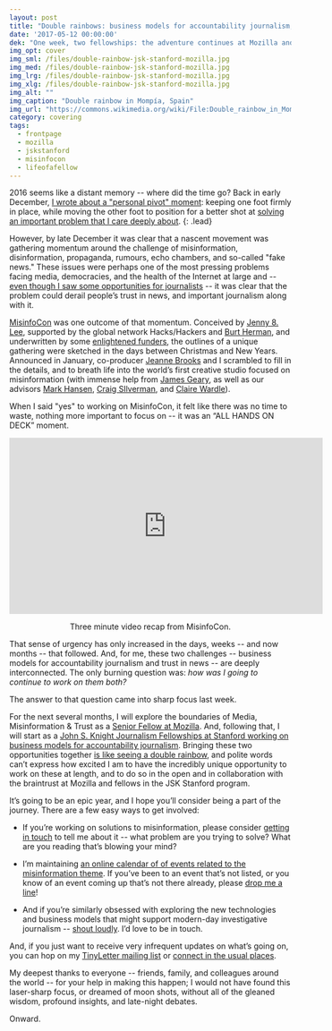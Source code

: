```yaml
---
layout: post
title: "Double rainbows: business models for accountability journalism, plus misinformation & trust in news"
date: '2017-05-12 00:00:00'
dek: "One week, two fellowships: the adventure continues at Mozilla and JSK Stanford."
img_opt: cover
img_sml: /files/double-rainbow-jsk-stanford-mozilla.jpg
img_med: /files/double-rainbow-jsk-stanford-mozilla.jpg
img_lrg: /files/double-rainbow-jsk-stanford-mozilla.jpg
img_xlg: /files/double-rainbow-jsk-stanford-mozilla.jpg
img_alt: ""
img_caption: "Double rainbow in Mompía, Spain"
img_url: "https://commons.wikimedia.org/wiki/File:Double_rainbow_in_Momp%C3%ADa,_Spain.jpg"
category: covering
tags: 
  - frontpage
  - mozilla
  - jskstanford
  - misinfocon
  - lifeofafellow
---
```


2016 seems like a distant memory -- where did the time go? Back in early December, [I wrote about a "personal pivot" moment](http://phillipadsmith.com/2016/12/making-accountability-reporting-journalism-financially-viable.html): keeping one foot firmly in place, while moving the other foot to position for a better shot at [solving an important problem that I care deeply about](http://phillipadsmith.com/2016/12/making-accountability-reporting-journalism-financially-viable.html).
{: .lead}

However, by late December it was clear that a nascent movement was gathering momentum around the challenge of misinformation, disinformation, propaganda, rumours, echo chambers, and so-called "fake news." These issues were perhaps one of the most pressing problems facing media, democracies, and the health of the Internet at large and -- [even though I saw some opportunities for journalists](http://phillipadsmith.com/2017/01/look-at-fake-news-to-see-journalism-future.html) -- it was clear that the problem could derail people’s trust in news, and important journalism along with it.

[MisinfoCon](https://misinfocon.com/) was one outcome of that momentum. Conceived by [Jenny 8. Lee](http://www.jennifer8lee.com/), supported by the global network Hacks/Hackers and [Burt Herman](http://www.burtherman.com/), and underwritten by some [enlightened funders](https://misinfocon.com/misinfocon-a-summit-on-misinformation-feb-24-26-at-mit-media-lab-the-nieman-foundation-for-232507bd08a6), the outlines of a unique gathering were sketched in the days between Christmas and New Years. Announced in January, co-producer [Jeanne Brooks](https://twitter.com/jmfbrooks?lang=en) and I scrambled to fill in the details, and to breath life into the world’s first creative studio focused on misinformation (with immense help from [James Geary](https://en.wikipedia.org/wiki/James_Geary), as well as our advisors [Mark Hansen](http://datascience.columbia.edu/mark-hansen), [Craig SIlverman](https://www.buzzfeed.com/craigsilverman), and [Claire Wardle](https://firstdraftnews.com/author/cwardle/)).

When I said "yes" to working on MisinfoCon, it felt like there was no time to waste, nothing more important to focus on -- it was an “ALL HANDS ON DECK” moment. 

<center><iframe width="560" height="315" src="https://www.youtube.com/embed/0Nqn3x3xFM4?rel=0&amp;controls=0&amp;showinfo=0" frameborder="0" allowfullscreen></iframe>
<p class="small">Three minute video recap from MisinfoCon.</p>
</center>

That sense of urgency has only increased in the days, weeks -- and now months -- that followed. And, for me, these two challenges  -- business models for accountability journalism and trust in news -- are deeply interconnected. The only burning question was: *how was I going to continue to work on them both?*

The answer to that question came into sharp focus last week.

For the next several months, I will explore the boundaries of Media, Misinformation & Trust as a [Senior Fellow at Mozilla](https://www.mozilla.org/en-US/foundation/leadership-network/). And, following that, I will start as a [John S. Knight Journalism Fellowships at Stanford ](http://jsk.stanford.edu/news-notes/2017/jsk-journalism-fellows-named-for-2017-18/)[working on business models for accountability journalism](http://jsk.stanford.edu/news-notes/2017/jsk-journalism-fellows-named-for-2017-18/). Bringing these two opportunities together [is like seeing a double rainbow](https://youtu.be/MX0D4oZwCsA), and polite words can’t express how excited I am to have the incredibly unique opportunity to work on these at length, and to do so in the open and in collaboration with the braintrust at Mozilla and fellows in the JSK Stanford program.

It’s going to be an epic year, and I hope you’ll consider being a part of the journey. There are a few easy ways to get involved:

* If you’re working on solutions to misinformation, please consider [getting in touch](http://phillipadsmith.com/about/#contact) to tell me about it -- what problem are you trying to solve? What are you reading that’s blowing your mind?

* I’m maintaining [an online calendar of of events related to the misinformation theme](https://hackshackers.github.io/misinfocon-event-calendar/). If you’ve been to an event that’s not listed, or you know of an event coming up that’s not there already, please [drop me a line](http://phillipadsmith.com/about/#contact)!

* And if you’re similarly obsessed with exploring the new technologies and business models that might support modern-day investigative journalism -- [shout loudly](http://phillipadsmith.com/about/#contact). I’d love to be in touch.

And, if you just want to receive very infrequent updates on what’s going on, you can hop on my [TinyLetter mailing list](https://tinyletter.com/phillipadsmith) or [connect in the usual places](http://phillipadsmith.com/about/#contact).

My deepest thanks to everyone -- friends, family, and colleagues around the world -- for your help in making this happen; I would not have found this laser-sharp focus, or dreamed of moon shots, without all of the gleaned wisdom, profound insights, and late-night debates.

Onward.
